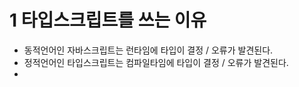 # 1 타입스크립트를 쓰는 이유
- 동적언어인 자바스크립트는 런타임에 타입이 결정 / 오류가 발견된다.
- 정적언어인 타입스크립트는 컴파일타임에 타입이 결정 / 오류가 발견된다.
- 